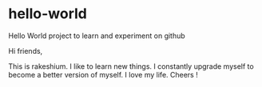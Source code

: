 # hello-world
Hello World project to learn and experiment on github

Hi friends,

This is rakeshium. 
I like to learn new things. 
I constantly upgrade myself to become a better version of myself.
I love my life. Cheers !
